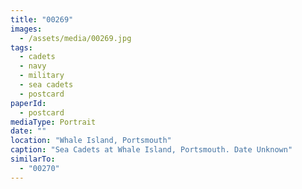 ```yaml
---
title: "00269"
images:
  - /assets/media/00269.jpg
tags:
  - cadets
  - navy
  - military
  - sea cadets
  - postcard
paperId:
  - postcard
mediaType: Portrait
date: ""
location: "Whale Island, Portsmouth"
caption: "Sea Cadets at Whale Island, Portsmouth. Date Unknown"
similarTo:
  - "00270"
---
```

